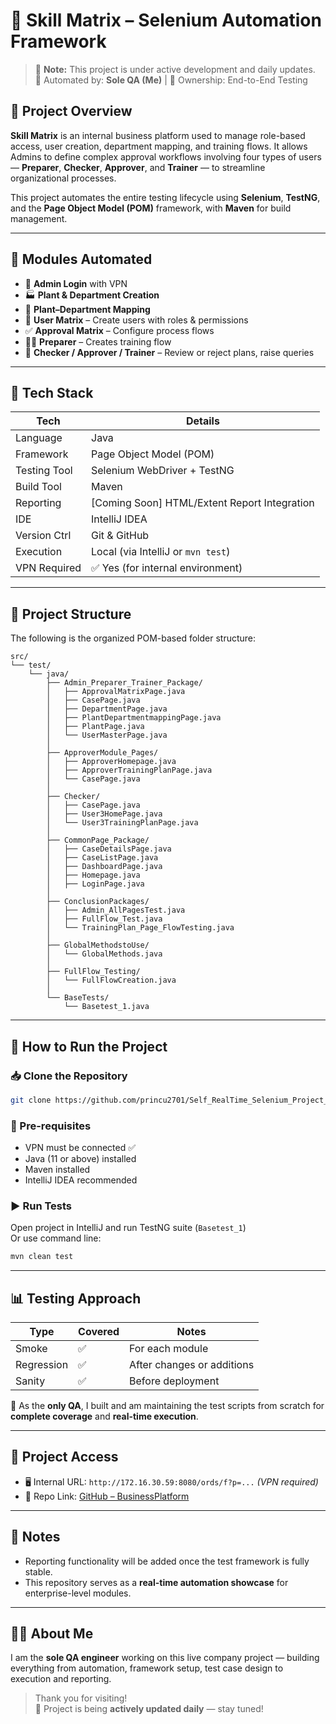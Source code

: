 # 💼 Skill Matrix – Selenium Automation Framework

> 🚧 **Note:** This project is under active development and daily updates.  
> 🧪 Automated by: **Sole QA (Me)** | 🧠 Ownership: End-to-End Testing

## 📌 Project Overview

**Skill Matrix** is an internal business platform used to manage role-based access, user creation, department mapping, and training flows. It allows Admins to define complex approval workflows involving four types of users — **Preparer**, **Checker**, **Approver**, and **Trainer** — to streamline organizational processes.

This project automates the entire testing lifecycle using **Selenium**, **TestNG**, and the **Page Object Model (POM)** framework, with **Maven** for build management.

---

## 🧠 Modules Automated

- 🔑 **Admin Login** with VPN
- 🏭 **Plant & Department Creation**
- 🔁 **Plant–Department Mapping**
- 👥 **User Matrix** – Create users with roles & permissions
- ✅ **Approval Matrix** – Configure process flows
- 👨‍🏫 **Preparer** – Creates training flow
- 👀 **Checker / Approver / Trainer** – Review or reject plans, raise queries

---

## 🧰 Tech Stack

| Tech          | Details                                     |
|---------------|---------------------------------------------|
| Language      | Java                                        |
| Framework     | Page Object Model (POM)                     |
| Testing Tool  | Selenium WebDriver + TestNG                 |
| Build Tool    | Maven                                       |
| Reporting     | [Coming Soon] HTML/Extent Report Integration |
| IDE           | IntelliJ IDEA                               |
| Version Ctrl  | Git & GitHub                                |
| Execution     | Local (via IntelliJ or `mvn test`)          |
| VPN Required  | ✅ Yes (for internal environment)            |

---

## 📁 Project Structure

The following is the organized POM-based folder structure:

```
src/
└── test/
    └── java/
        ├── Admin_Preparer_Trainer_Package/
        │   ├── ApprovalMatrixPage.java
        │   ├── CasePage.java
        │   ├── DepartmentPage.java
        │   ├── PlantDepartmentmappingPage.java
        │   ├── PlantPage.java
        │   └── UserMasterPage.java
        │
        ├── ApproverModule_Pages/
        │   ├── ApproverHomepage.java
        │   ├── ApproverTrainingPlanPage.java
        │   └── CasePage.java
        │
        ├── Checker/
        │   ├── CasePage.java
        │   ├── User3HomePage.java
        │   └── User3TrainingPlanPage.java
        │
        ├── CommonPage_Package/
        │   ├── CaseDetailsPage.java
        │   ├── CaseListPage.java
        │   ├── DashboardPage.java
        │   ├── Homepage.java
        │   ├── LoginPage.java
        │
        ├── ConclusionPackages/
        │   ├── Admin_AllPagesTest.java
        │   ├── FullFlow_Test.java
        │   └── TrainingPlan_Page_FlowTesting.java
        │
        ├── GlobalMethodstoUse/
        │   └── GlobalMethods.java
        │
        ├── FullFlow_Testing/
        │   └── FullFlowCreation.java
        │
        └── BaseTests/
            └── Basetest_1.java
```

---

## 🚀 How to Run the Project

### 📥 Clone the Repository
```bash
git clone https://github.com/princu2701/Self_RealTime_Selenium_Project_BusinessPlatform.git
```

### 🔗 Pre-requisites
- VPN must be connected ✅  
- Java (11 or above) installed  
- Maven installed  
- IntelliJ IDEA recommended  

### ▶️ Run Tests
Open project in IntelliJ and run TestNG suite (`Basetest_1`)  
Or use command line:
```bash
mvn clean test
```

---

## 📊 Testing Approach

| Type        | Covered | Notes                                      |
|-------------|---------|--------------------------------------------|
| Smoke       | ✅       | For each module                            |
| Regression  | ✅       | After changes or additions                 |
| Sanity      | ✅       | Before deployment                          |

🧪 As the **only QA**, I built and am maintaining the test scripts from scratch for **complete coverage** and **real-time execution**.

---

## 🔗 Project Access

- 🖥️ Internal URL: `http://172.16.30.59:8080/ords/f?p=...` *(VPN required)*
- 📁 Repo Link: [GitHub – BusinessPlatform](https://github.com/princu2701/Self_RealTime_Selenium_Project_BusinessPlatform.git)

---

## 📌 Notes

- Reporting functionality will be added once the test framework is fully stable.
- This repository serves as a **real-time automation showcase** for enterprise-level modules.

---

## 🙋‍♂️ About Me

I am the **sole QA engineer** working on this live company project — building everything from automation, framework setup, test case design to execution and reporting.

> Thank you for visiting!  
> 🔄 Project is being **actively updated daily** — stay tuned!

